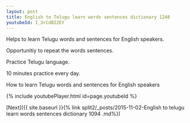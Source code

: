 ```yaml
---
layout: post
title: English to Telugu learn words sentences dictionary 1248 
youtubeId: I_3rCdBI2EY
---
```

 
 
Helps to learn Telugu words and sentences for English speakers.

Opportunitiy to repeat the words sentences. 

Practice Telugu language. 
 
10 minutes practice every day. 
 
How to learn Telugu words and sentences for English speakers 
 
{% include youtubePlayer.html id=page.youtubeId %}
 
 
[Next]({{ site.baseurl }}{% link  split2/_posts/2015-11-02-English to telugu learn words sentences dictionary 1094 .md%})
 
